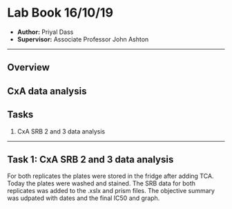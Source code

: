 # Lab Book 16/10/19
- **Author:** Priyal Dass
- **Supervisor:** Associate Professor John Ashton
------------------------------------------------------------------
## Overview

CxA data analysis
------------------------------------------------------------------
## Tasks

1. CxA SRB 2 and 3 data analysis
------------------------------------------------------------------
## Task 1: CxA SRB 2 and 3 data analysis

For both replicates the plates were stored in the fridge after adding TCA. Today the plates were washed and stained. The SRB data for both replicates was added to the .xslx and prism files. The objective summary was udpated with dates and the final IC50 and graph.
